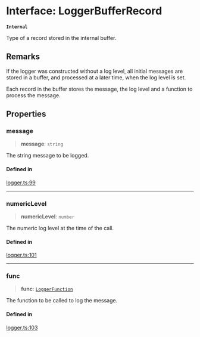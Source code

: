 # Interface: LoggerBufferRecord

**`Internal`**

Type of a record stored in the internal buffer.

## Remarks

If the logger was constructed without a log level, all initial
messages are stored in a buffer, and processed at a later time,
when the log level is set.

Each record in the buffer stores the message, the log level and
a function to process the message.

## Properties

### message

> **message**: `string`

The string message to be logged.

#### Defined in

[logger.ts:99](https://github.com/xpack/logger-ts/blob/6c3e027fe02861237efb1a86e0388411dfbc5c0a/src/lib/logger.ts#L99)

***

### numericLevel

> **numericLevel**: `number`

The numeric log level at the time of the call.

#### Defined in

[logger.ts:101](https://github.com/xpack/logger-ts/blob/6c3e027fe02861237efb1a86e0388411dfbc5c0a/src/lib/logger.ts#L101)

***

### func

> **func**: [`LoggerFunction`](../type-aliases/LoggerFunction.md)

The function to be called to log the message.

#### Defined in

[logger.ts:103](https://github.com/xpack/logger-ts/blob/6c3e027fe02861237efb1a86e0388411dfbc5c0a/src/lib/logger.ts#L103)
